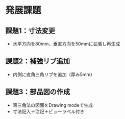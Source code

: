 # 発展課題

## 課題1：寸法変更
- 水平方向を80mm、垂直方向を50mmに拡張し再生成

## 課題2：補強リブ追加
- 内側に直角三角リブを追加（厚み5mm）

## 課題3：部品図の作成
- 第三角法の図面をDrawing modeで生成
- 寸法記入＋注記＋ビューラベル付き
